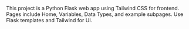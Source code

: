 <!-- Use this file to provide workspace-specific custom instructions to Copilot. For more details, visit https://code.visualstudio.com/docs/copilot/copilot-customization#_use-a-githubcopilotinstructionsmd-file -->
This project is a Python Flask web app using Tailwind CSS for frontend. Pages include Home, Variables, Data Types, and example subpages. Use Flask templates and Tailwind for UI.
